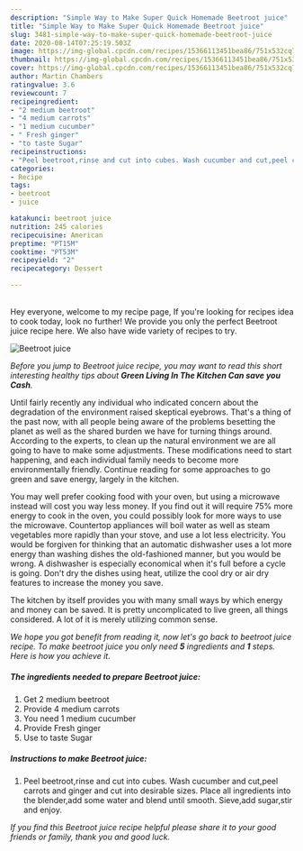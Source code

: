 ```yaml
---
description: "Simple Way to Make Super Quick Homemade Beetroot juice"
title: "Simple Way to Make Super Quick Homemade Beetroot juice"
slug: 3481-simple-way-to-make-super-quick-homemade-beetroot-juice
date: 2020-08-14T07:25:19.503Z
image: https://img-global.cpcdn.com/recipes/15366113451bea86/751x532cq70/beetroot-juice-recipe-main-photo.jpg
thumbnail: https://img-global.cpcdn.com/recipes/15366113451bea86/751x532cq70/beetroot-juice-recipe-main-photo.jpg
cover: https://img-global.cpcdn.com/recipes/15366113451bea86/751x532cq70/beetroot-juice-recipe-main-photo.jpg
author: Martin Chambers
ratingvalue: 3.6
reviewcount: 7
recipeingredient:
- "2 medium beetroot"
- "4 medium carrots"
- "1 medium cucumber"
- " Fresh ginger"
- "to taste Sugar"
recipeinstructions:
- "Peel beetroot,rinse and cut into cubes. Wash cucumber and cut,peel carrots and ginger and cut into desirable sizes. Place all ingredients into the blender,add some water and blend until smooth. Sieve,add sugar,stir and enjoy."
categories:
- Recipe
tags:
- beetroot
- juice

katakunci: beetroot juice 
nutrition: 245 calories
recipecuisine: American
preptime: "PT15M"
cooktime: "PT53M"
recipeyield: "2"
recipecategory: Dessert

---
```

<br>
Hey everyone, welcome to my recipe page, If you're looking for recipes idea to cook today, look no further! We provide you only the perfect Beetroot juice recipe here. We also have wide variety of recipes to try.
<br>


![Beetroot juice](https://img-global.cpcdn.com/recipes/15366113451bea86/751x532cq70/beetroot-juice-recipe-main-photo.jpg)

<i>Before you jump to Beetroot juice recipe, you may want to read this short interesting healthy tips about 
<strong>Green Living In The Kitchen Can save you Cash</strong>.</i>
</br>

Until fairly recently any individual who indicated concern about the degradation of the environment raised skeptical eyebrows. That's a thing of the past now, with all people being aware of the problems besetting the planet as well as the shared burden we have for turning things around. According to the experts, to clean up the natural environment we are all going to have to make some adjustments. These modifications need to start happening, and each individual family needs to become more environmentally friendly. Continue reading for some approaches to go green and save energy, largely in the kitchen.

You may well prefer cooking food with your oven, but using a microwave instead will cost you way less money. If you find out it will require 75% more energy to cook in the oven, you could possibly look for more ways to use the microwave. Countertop appliances will boil water as well as steam vegetables more rapidly than your stove, and use a lot less electricity. You would be forgiven for thinking that an automatic dishwasher uses a lot more energy than washing dishes the old-fashioned manner, but you would be wrong. A dishwasher is especially economical when it's full before a cycle is going. Don't dry the dishes using heat, utilize the cool dry or air dry features to increase the money you save.

The kitchen by itself provides you with many small ways by which energy and money can be saved. It is pretty uncomplicated to live green, all things considered. A lot of it is merely utilizing common sense.


<i>We hope you got benefit from reading it, now let's go back to beetroot juice recipe. To make beetroot juice you only need <strong>5</strong> ingredients and <strong>1</strong> steps. Here is how you achieve it.
</i>

##### The ingredients needed to prepare Beetroot juice:

1. Get 2 medium beetroot
1. Provide 4 medium carrots
1. You need 1 medium cucumber
1. Provide  Fresh ginger
1. Use to taste Sugar


##### Instructions to make Beetroot juice:

1. Peel beetroot,rinse and cut into cubes. Wash cucumber and cut,peel carrots and ginger and cut into desirable sizes. Place all ingredients into the blender,add some water and blend until smooth. Sieve,add sugar,stir and enjoy.


<i>If you find this Beetroot juice recipe helpful please share it to your good friends or family, thank you and good luck.</i>

